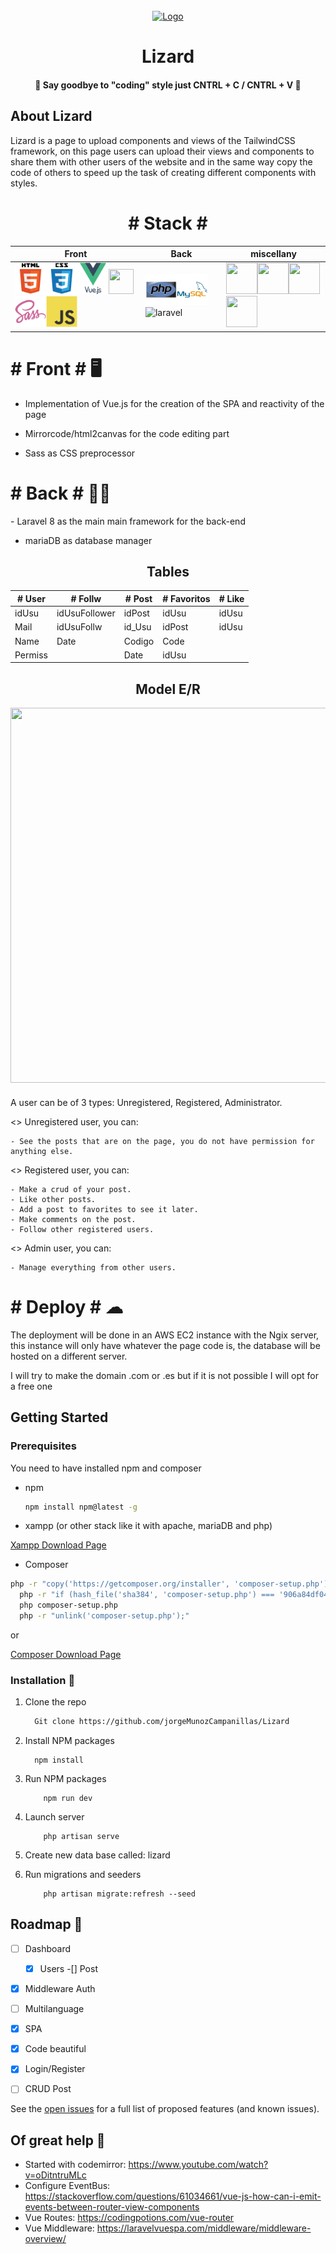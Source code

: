 <div id="top"></div>

<!-- PROJECT LOGO -->
<br />
<div align="center">
  <a href="https://github.com/othneildrew/Best-README-Template">
    <img src="images/logo.png" alt="Logo" width="80" height="80">
  </a>

  <h1 align="center">Lizard</h1>
   <h4 align="center">
       👋 Say goodbye to "coding" style just CNTRL + C / CNTRL + V 👋
  </h4>
</div>

<!-- ABOUT THE PROJECT -->
## About Lizard

Lizard is a page to upload components and views of the TailwindCSS framework, on this page users can upload their views and components to share them with other users of the website and in the same way copy the code of others to speed up the task of creating different components with styles.

<div align="center">

<h1># Stack #</h1>

| Front | Back | miscellany
| ------------- | ------------- | ------------- |
|<img src="https://raw.githubusercontent.com/devicons/devicon/master/icons/html5/html5-original-wordmark.svg" width="50" height="50"/><img src="https://raw.githubusercontent.com/devicons/devicon/master/icons/css3/css3-original-wordmark.svg" width="50" height="50"/><img src="https://raw.githubusercontent.com/devicons/devicon/master/icons/vuejs/vuejs-original-wordmark.svg" width="50" height="50"/><img src="https://upload.wikimedia.org/wikipedia/commons/8/89/Baboon.svg" width="40" height="40"/><img src="https://raw.githubusercontent.com/devicons/devicon/master/icons/sass/sass-original.svg" alt="sass" width="50" height="50"/><img src="https://raw.githubusercontent.com/devicons/devicon/master/icons/javascript/javascript-original.svg" alt="javascript" width="50" height="50"/>|<img src="https://raw.githubusercontent.com/devicons/devicon/master/icons/php/php-original.svg" alt="php" width="50" height="50"/><img src="https://raw.githubusercontent.com/devicons/devicon/master/icons/mysql/mysql-original-wordmark.svg" alt="mysql" width="50" height="50"/><img src="https://cdn3.iconfinder.com/data/icons/logos-and-brands-adobe/512/194_Laravel-512.png" alt="laravel" width="50" height="50"/> |<img src="https://cdn.jsdelivr.net/gh/devicons/devicon/icons/amazonwebservices/amazonwebservices-plain-wordmark.svg" width="50" height="50"/><img src="https://cdn.jsdelivr.net/gh/devicons/devicon/icons/nginx/nginx-original.svg" width="50" height="50"/><img src="https://cdn.jsdelivr.net/gh/devicons/devicon/icons/npm/npm-original-wordmark.svg" width="50" height="50"/><img src="https://cdn.jsdelivr.net/gh/devicons/devicon/icons/composer/composer-original.svg" width="50" height="50"/>|

</div>
<h1> # Front # 🖥</h1>

- Implementation of Vue.js for the creation of the SPA and reactivity of the page

- Mirrorcode/html2canvas for the code editing part

- Sass as CSS preprocessor

<h1> # Back #  👨‍💻 </h1>
- Laravel 8 as the main main framework for the back-end

- mariaDB as database manager

<div align="center">
<h2>Tables</h2>

| # User | # Follw | # Post | # Favoritos | # Like
| ------------- | ------------- | ------------- | ------------- | ------------- |
|idUsu |idUsuFollower|idPost|idUsu|idUsu|idComen|
|Mail |idUsuFollw|id_Usu|idPost|idUsu|idPost|
|Name |Date|Codigo|Code||idUsu|
|Permiss ||Date|idUsu||Coment|

</div>
<div align="center">
    <h2>Model E/R</h2>
    <img src="https://user-images.githubusercontent.com/91120177/165914121-744c613f-3544-424d-896a-9bb60e166cba.jpg" width="700" height="600"/>
</div>
<h4></h4>
A user can be of 3 types: Unregistered, Registered, Administrator.

<> Unregistered user, you can:

    - See the posts that are on the page, you do not have permission for anything else.


<> Registered user, you can:

    - Make a crud of your post.
    - Like other posts.
    - Add a post to favorites to see it later.
    - Make comments on the post.
    - Follow other registered users.


<> Admin user, you can:

    - Manage everything from other users.



<h1> # Deploy # ☁</h1>
The deployment will be done in an AWS EC2 instance with the Ngix server, this instance will only have
whatever the page code is, the database will be hosted on a different server.

I will try to make the domain .com or .es but if it is not possible I will opt for a free one


<!-- GETTING STARTED -->
## Getting Started 

### Prerequisites

You need to have installed npm and composer
* npm
  ```sh
  npm install npm@latest -g
  ```
  
* xampp (or other stack like it with apache, mariaDB and php)

<a href="https://www.apachefriends.org/es/index.html">Xampp Download Page</a>

* Composer
```sh
php -r "copy('https://getcomposer.org/installer', 'composer-setup.php');"
  php -r "if (hash_file('sha384', 'composer-setup.php') === '906a84df04cea2aa72f40b5f787e49f22d4c2f19492ac310e8cba5b96ac8b64115ac402c8cd292b8a03482574915d1a8') { echo 'Installer verified'; } else { echo 'Installer corrupt'; unlink('composer-setup.php'); } echo PHP_EOL;"
  php composer-setup.php
  php -r "unlink('composer-setup.php');"
```

or

<a href="https://getcomposer.org/download/">Composer Download Page</a>
  

### Installation 🚀

1. Clone the repo
   ```sh
     Git clone https://github.com/jorgeMunozCampanillas/Lizard
   ```
2. Install NPM packages
   ```
     npm install
   ```
3. Run NPM packages
    ```
        npm run dev
    ```
4. Launch server
   ```
       php artisan serve
   ```
   
5. Create new data base called: lizard

6. Run migrations and seeders
   ```
       php artisan migrate:refresh --seed
   ```


<!-- ROADMAP -->
## Roadmap 🏁

- [ ] Dashboard
  -[x] Users 
  -[] Post
- [X] Middleware Auth
- [ ] Multilanguage
- [X] SPA
- [X] Code beautiful
- [X] Login/Register
- [ ] CRUD Post



See the [open issues](https://github.com/othneildrew/Best-README-Template/issues) for a full list of proposed features (and known issues).


<!-- ACKNOWLEDGMENTS -->
## Of great help 🙏 

- Started with codemirror: https://www.youtube.com/watch?v=oDitntruMLc
- Configure EventBus: https://stackoverflow.com/questions/61034661/vue-js-how-can-i-emit-events-between-router-view-components
- Vue Routes: https://codingpotions.com/vue-router
- Vue Middleware: https://laravelvuespa.com/middleware/middleware-overview/